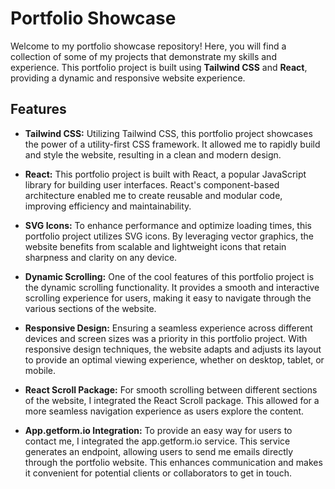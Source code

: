 # Portfolio Showcase

Welcome to my portfolio showcase repository! Here, you will find a collection of some of my projects that demonstrate my skills and experience. This portfolio project is built using **Tailwind CSS** and **React**, providing a dynamic and responsive website experience.

## Features

-   **Tailwind CSS:** Utilizing Tailwind CSS, this portfolio project showcases the power of a utility-first CSS framework. It allowed me to rapidly build and style the website, resulting in a clean and modern design.

-   **React:** This portfolio project is built with React, a popular JavaScript library for building user interfaces. React's component-based architecture enabled me to create reusable and modular code, improving efficiency and maintainability.

-   **SVG Icons:** To enhance performance and optimize loading times, this portfolio project utilizes SVG icons. By leveraging vector graphics, the website benefits from scalable and lightweight icons that retain sharpness and clarity on any device.

-   **Dynamic Scrolling:** One of the cool features of this portfolio project is the dynamic scrolling functionality. It provides a smooth and interactive scrolling experience for users, making it easy to navigate through the various sections of the website.

-   **Responsive Design:** Ensuring a seamless experience across different devices and screen sizes was a priority in this portfolio project. With responsive design techniques, the website adapts and adjusts its layout to provide an optimal viewing experience, whether on desktop, tablet, or mobile.

-   **React Scroll Package:** For smooth scrolling between different sections of the website, I integrated the React Scroll package. This allowed for a more seamless navigation experience as users explore the content.

-   **App.getform.io Integration:** To provide an easy way for users to contact me, I integrated the app.getform.io service. This service generates an endpoint, allowing users to send me emails directly through the portfolio website. This enhances communication and makes it convenient for potential clients or collaborators to get in touch.
